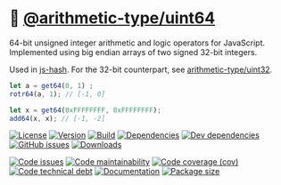 :rabbit: [@arithmetic-type/uint64](https://arithmetic-type.github.io/uint64)
==

64-bit unsigned integer arithmetic and logic operators for JavaScript.
Implemented using big endian arrays of two signed 32-bit integers.

Used in [js-hash](https://github.com/make-github-pseudonymous-again/js-hash).
For the 32-bit counterpart, see [arithmetic-type/uint32](https://github.com/arithmetic-type/uint32).

```js
let a = get64(0, 1) ;
rotr64(a, 1); // [-1, 0]

let x = get64(0xFFFFFFFF, 0xFFFFFFFF);
add64(x, x); // [-1, -2]
```

[![License](https://img.shields.io/github/license/arithmetic-type/uint64.svg)](https://raw.githubusercontent.com/arithmetic-type/uint64/main/LICENSE)
[![Version](https://img.shields.io/npm/v/@arithmetic-type/uint64.svg)](https://www.npmjs.org/package/@arithmetic-type/uint64)
[![Build](https://img.shields.io/travis/arithmetic-type/uint64/main.svg)](https://travis-ci.com/arithmetic-type/uint64/branches)
[![Dependencies](https://img.shields.io/david/arithmetic-type/uint64.svg)](https://david-dm.org/arithmetic-type/uint64)
[![Dev dependencies](https://img.shields.io/david/dev/arithmetic-type/uint64.svg)](https://david-dm.org/arithmetic-type/uint64?type=dev)
[![GitHub issues](https://img.shields.io/github/issues/arithmetic-type/uint64.svg)](https://github.com/arithmetic-type/uint64/issues)
[![Downloads](https://img.shields.io/npm/dm/@arithmetic-type/uint64.svg)](https://www.npmjs.org/package/@arithmetic-type/uint64)

[![Code issues](https://img.shields.io/codeclimate/issues/arithmetic-type/uint64.svg)](https://codeclimate.com/github/arithmetic-type/uint64/issues)
[![Code maintainability](https://img.shields.io/codeclimate/maintainability/arithmetic-type/uint64.svg)](https://codeclimate.com/github/arithmetic-type/uint64/trends/churn)
[![Code coverage (cov)](https://img.shields.io/codecov/c/gh/arithmetic-type/uint64/main.svg)](https://codecov.io/gh/arithmetic-type/uint64)
[![Code technical debt](https://img.shields.io/codeclimate/tech-debt/arithmetic-type/uint64.svg)](https://codeclimate.com/github/arithmetic-type/uint64/trends/technical_debt)
[![Documentation](https://arithmetic-type.github.io/uint64/badge.svg)](https://arithmetic-type.github.io/uint64/source.html)
[![Package size](https://img.shields.io/bundlephobia/minzip/@arithmetic-type/uint64)](https://bundlephobia.com/result?p=@arithmetic-type/uint64)
